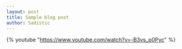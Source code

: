 ```yaml
---
layout: post
title: Sample blog post
author: Sadistic
---
```


{% youtube "https://www.youtube.com/watch?v=-B3vs_p0Pyc" %}
